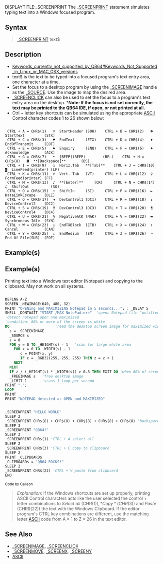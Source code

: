 DISPLAYTITLE:_SCREENPRINT
The [_SCREENPRINT](_SCREENPRINT) statement simulates typing text into a Windows focused program.


## Syntax

>  [_SCREENPRINT](_SCREENPRINT) text$


## Description

* [Keywords_currently_not_supported_by_QB64#Keywords_Not_Supported_in_Linux_or_MAC_OSX_versions](Keywords_currently_not_supported_by_QB64#Keywords_Not_Supported_in_Linux_or_MAC_OSX_versions)
* text$ is the text to be typed into a focused program's text entry area, one character at a time.
* Set the focus to a desktop program by using the [_SCREENIMAGE](_SCREENIMAGE) handle as the [_SOURCE](_SOURCE). Use the image to map the desired area. 
* [_SCREENCLICK](_SCREENCLICK) can also be used to set the focus to a program's text entry area on the desktop.
***Note: If the focus is not set correctly, the text may be printed to the QB64 IDE, if open, or not printed at all.**
* Ctrl + letter key shortcuts can be simulated using the appropriate [ASCII](ASCII) Control character codes 1 to 26 shown below:

```text

 CTRL + A = CHR$(1)   ☺  StartHeader (SOH)    CTRL + B = CHR$(2)   ☻  StartText         (STX)
 CTRL + C = CHR$(3)   ♥  EndText     (ETX)    CTRL + D = CHR$(4)   ♦  EndOfTransmit     (EOT)
 CTRL + E = CHR$(5)   ♣  Enquiry     (ENQ)    CTRL + F = CHR$(6)   ♠  Acknowledge       (ACK)
 CTRL + G = CHR$(7)   •  [BEEP](BEEP)        (BEL)    CTRL + H = CHR$(8)   ◘  **[Backspace]**       (BS)
 CTRL + I = CHR$(9)   ○  Horiz.Tab   **[Tab]**    CTRL + J = CHR$(10)  ◙  LineFeed(printer) (LF)
 CTRL + K = CHR$(11)  ♂  Vert. Tab   (VT)     CTRL + L = CHR$(12)  ♀  FormFeed(printer) (FF)
 CTRL + M = CHR$(13)  ♪  **[Enter]**     (CR)     CTRL + N = CHR$(14)  ♫  ShiftOut          (SO)
 CTRL + O = CHR$(15)  ☼  ShiftIn     (SI)     CTRL + P = CHR$(16)  ►  DataLinkEscape    (DLE)
 CTRL + Q = CHR$(17)  ◄  DevControl1 (DC1)    CTRL + R = CHR$(18)  ↕  DeviceControl2    (DC2)
 CTRL + S = CHR$(19)  ‼  DevControl3 (DC3)    CTRL + T = CHR$(20)  ¶  DeviceControl4    (DC4)
 CTRL + U = CHR$(21)  §  NegativeACK (NAK)    CTRL + V = CHR$(22)  ▬  Synchronous Idle  (SYN)
 CTRL + W = CHR$(23)  ↨  EndTXBlock  (ETB)    CTRL + X = CHR$(24)  ↑  Cancel            (CAN)
 CTRL + Y = CHR$(25)  ↓  EndMedium   (EM)     CTRL + Z = CHR$(26)  →  End Of File(SUB)  (EOF)                           

```



## Example(s)

## Example(s)
 Printing text into a Windows text editor (Notepad) and copying to the clipboard. May not work on all systems.

```vb

DEFLNG A-Z
SCREEN _NEWIMAGE(640, 480, 32)
PRINT "OPENing and MAXIMIZING Notepad in 5 seconds..."; : _DELAY 5
SHELL _DONTWAIT "START /MAX NotePad.exe"  'opens Notepad file "untitled.txt"
'detect notepad open and maximized
'condition: 80% or more of the screen is white
DO                     'read the desktop screen image for maximized window
  s = _SCREENIMAGE
  _SOURCE s
  z = 0
  FOR y = 0 TO _HEIGHT(s) - 1   'scan for large white area
    FOR x = 0 TO _WIDTH(s) - 1
       c = POINT(x, y)
       IF c = _RGB32(255, 255, 255) THEN z = z + 1
    NEXT
  NEXT
  IF z / (_HEIGHT(s) * _WIDTH(s)) > 0.8 THEN EXIT DO 'when 80% of screen is white
  _FREEIMAGE s   'free desktop image
  _LIMIT 1       'scans 1 loop per second
PRINT ".";
LOOP
PRINT
PRINT "NOTEPAD detected as OPEN and MAXIMIZED"


_SCREENPRINT "HELLO WORLD"
SLEEP 2
_SCREENPRINT CHR$(8) + CHR$(8) + CHR$(8) + CHR$(8) + CHR$(8) 'backspace 5 characters
SLEEP 3
_SCREENPRINT "QB64!"
SLEEP 2
_SCREENPRINT CHR$(1) 'CTRL + A select all
SLEEP 2
_SCREENPRINT CHR$(3) 'CTRL + C copy to clipboard
SLEEP 2
PRINT _CLIPBOARD$
_CLIPBOARD$ = "QB64 ROCKS!"
SLEEP 2
_SCREENPRINT CHR$(22) 'CTRL + V paste from clipboard
END 

```
<sub>Code by Galleon</sub>
> *Explanation:* If the Windows shortcuts are set up properly, printing ASCII Control characters acts like the user selected the control + letter combinations to *Select all* (CHR$(1)), *Copy* (CHR$(3)) and *Paste* (CHR$(22)) the text with the Windows Clipboard. If the editor program's CTRL key combinations are different, use the matching letter [ASCII](ASCII) code from A = 1 to Z = 26 in the text editor.


## See Also

* [_SCREENIMAGE](_SCREENIMAGE), [_SCREENCLICK](_SCREENCLICK)
* [_SCREENMOVE](_SCREENMOVE), [_SCREENX](_SCREENX), [_SCREENY](_SCREENY)
* [ASCII](ASCII)




